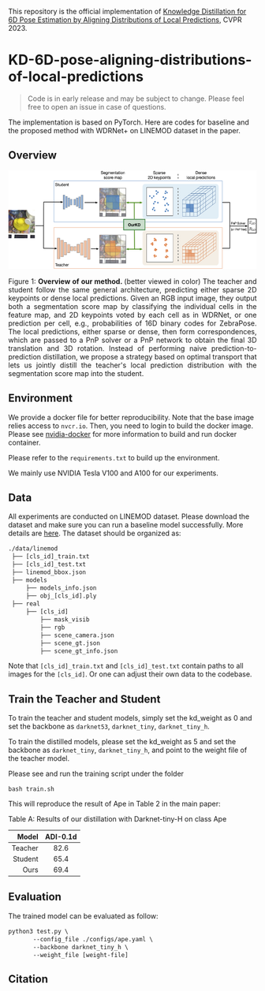 This repository is the official implementation of [Knowledge Distillation for 6D Pose Estimation by Aligning Distributions of Local Predictions](TODO), CVPR 2023.

# KD-6D-pose-aligning-distributions-of-local-predictions

> Code is in early release and may be subject to change. Please feel free to open an issue in case of questions.

The implementation is based on PyTorch. Here are codes for baseline and the proposed method with WDRNet+ on LINEMOD dataset in the paper. 

## Overview

<!-- ![Framework](framework.png) -->
<div align="center">
  <img src="framework.png" height="200">
</div>
<p align="justify">
  Figure 1: <b> Overview of our method. </b> (better viewed in color) The teacher and student follow the same general architecture, predicting either sparse 2D keypoints or dense local predictions. Given an RGB input image, they output both a segmentation score map by classifying the individual cells in the feature map, and 2D keypoints voted by each cell as in WDRNet, or one prediction per cell, e.g., probabilities of 16D binary codes for ZebraPose. The local predictions, either sparse or dense, then form correspondences, which are passed to a PnP solver or a PnP network to obtain the final 3D translation and 3D rotation. Instead of performing naive prediction-to-prediction distillation, we propose a strategy based on optimal transport that lets us jointly distill the teacher's local prediction distribution with the segmentation score map into the student.
</p>

## Environment 
We provide a docker file for better reproducibility. Note that the base image relies access to `nvcr.io`. Then, you need to login to build the docker image. Please see [nvidia-docker](https://github.com/NVIDIA/nvidia-docker) for more information to build and run docker container. 

Please refer to the `requirements.txt` to build up the environment.

We mainly use NVIDIA Tesla V100 and A100 for our experiments. 

## Data 
All experiments are conducted on LINEMOD dataset. Please download the dataset and make sure you can run a baseline model successfully. More details are [here](https://bop.felk.cvut.cz/datasets/). The dataset should be organized as:
```
./data/linemod
 ├── [cls_id]_train.txt
 ├── [cls_id]_test.txt
 ├── linemod_bbox.json
 ├── models
     ├── models_info.json
     ├── obj_[cls_id].ply
 ├── real
     ├── [cls_id]
         ├── mask_visib
         ├── rgb
         ├── scene_camera.json  
         ├── scene_gt.json  
         ├── scene_gt_info.json
```

Note that `[cls_id]_train.txt` and `[cls_id]_test.txt` contain paths to all images for the `[cls_id]`. Or one can adjust their own data to the codebase.

## Train the Teacher and Student
To train the teacher and student models, simply set the kd_weight as 0 and set the backbone as `darknet53`, `darknet_tiny`, `darknet_tiny_h`.

To train the distilled models, please set the kd_weight as 5 and set the backbone as `darknet_tiny`, `darknet_tiny_h`, and point to the weight file of the teacher model.

Please see and run the training script under the folder 

```
bash train.sh 
```

This will reproduce the result of Ape in Table 2 in the main paper:

Table A: Results of our distillation with Darknet-tiny-H on class Ape

|           Model 	|     ADI-0.1d	|  
|----------------:	|:------------:	|
|        Teacher 	| 82.6 	      | 
|        Student    | 65.4 	      | 
|        Ours       | 69.4 	      | 



## Evaluation
The trained model can be evaluated as follow:
```
python3 test.py \
       --config_file ./configs/ape.yaml \
       --backbone darknet_tiny_h \
       --weight_file [weight-file]
```

## Citation
<!-- ```
@inproceedings{NEURIPS2020_expandnets,
               author = {Guo, Shuxuan and Alvarez, Jose M. and Salzmann, Mathieu},
               booktitle = {Advances in Neural Information Processing Systems},
               editor = {H. Larochelle and M. Ranzato and R. Hadsell and M. F. Balcan and H. Lin},
               pages = {1298--1310},
               publisher = {Curran Associates, Inc.},
               title = {ExpandNets: Linear Over-parameterization to Train Compact Convolutional Networks},
               url = {https://proceedings.neurips.cc/paper/2020/file/0e1ebad68af7f0ae4830b7ac92bc3c6f-Paper.pdf},
               volume = {33},
               year = {2020}
}
``` -->
